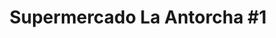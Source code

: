 ---
title: "Supermercado La Antorcha #1"
url: /el-progreso/supermercado-la-antorcha-1/
shop: Supermarkt
---